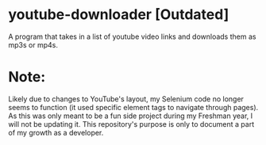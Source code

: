 # youtube-downloader [Outdated]

A program that takes in a list of youtube video links and downloads them as mp3s or mp4s.

# Note: 

Likely due to changes to YouTube's layout, my Selenium code no longer seems to function (it used specific element tags to navigate through pages).  
As this was only meant to be a fun side project during my Freshman year, I will not be updating it. This repository's purpose is only to document a part of my growth as a developer.
